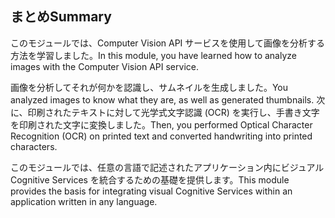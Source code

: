 ## <a name="summary"></a><span data-ttu-id="e63ec-101">まとめ</span><span class="sxs-lookup"><span data-stu-id="e63ec-101">Summary</span></span>

<span data-ttu-id="e63ec-102">このモジュールでは、Computer Vision API サービスを使用して画像を分析する方法を学習しました。</span><span class="sxs-lookup"><span data-stu-id="e63ec-102">In this module, you have learned how to analyze images with the Computer Vision API service.</span></span>

<span data-ttu-id="e63ec-103">画像を分析してそれが何かを認識し、サムネイルを生成しました。</span><span class="sxs-lookup"><span data-stu-id="e63ec-103">You analyzed images to know what they are, as well as generated thumbnails.</span></span> <span data-ttu-id="e63ec-104">次に、印刷されたテキストに対して光学式文字認識 (OCR) を実行し、手書き文字を印刷された文字に変換しました。</span><span class="sxs-lookup"><span data-stu-id="e63ec-104">Then, you performed Optical Character Recognition (OCR) on printed text and converted handwriting into printed characters.</span></span>

<span data-ttu-id="e63ec-105">このモジュールでは、任意の言語で記述されたアプリケーション内にビジュアル Cognitive Services を統合するための基礎を提供します。</span><span class="sxs-lookup"><span data-stu-id="e63ec-105">This module provides the basis for integrating visual Cognitive Services within an application written in any language.</span></span>